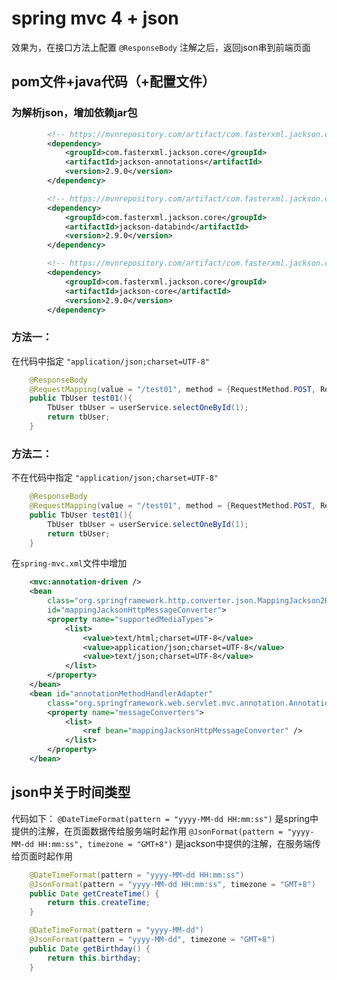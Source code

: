 # spring mvc 4 + json

效果为，在接口方法上配置 `@ResponseBody` 注解之后，返回json串到前端页面

## pom文件+java代码（+配置文件）

### 为解析json，增加依赖jar包

``` xml
		<!-- https://mvnrepository.com/artifact/com.fasterxml.jackson.core/jackson-annotations -->
		<dependency>
			<groupId>com.fasterxml.jackson.core</groupId>
			<artifactId>jackson-annotations</artifactId>
			<version>2.9.0</version>
		</dependency>

		<!-- https://mvnrepository.com/artifact/com.fasterxml.jackson.core/jackson-databind -->
		<dependency>
			<groupId>com.fasterxml.jackson.core</groupId>
			<artifactId>jackson-databind</artifactId>
			<version>2.9.0</version>
		</dependency>

		<!-- https://mvnrepository.com/artifact/com.fasterxml.jackson.core/jackson-core -->
		<dependency>
		    <groupId>com.fasterxml.jackson.core</groupId>
		    <artifactId>jackson-core</artifactId>
		    <version>2.9.0</version>
		</dependency>
```

### 方法一：

在代码中指定 `"application/json;charset=UTF-8"`

``` java
    @ResponseBody
    @RequestMapping(value = "/test01", method = {RequestMethod.POST, RequestMethod.GET}, produces = "application/json;charset=UTF-8")
    public TbUser test01(){
        TbUser tbUser = userService.selectOneById(1);
        return tbUser;
    }
```

### 方法二：

不在代码中指定 `"application/json;charset=UTF-8"`

``` java
    @ResponseBody
    @RequestMapping(value = "/test01", method = {RequestMethod.POST, RequestMethod.GET}
    public TbUser test01(){
        TbUser tbUser = userService.selectOneById(1);
        return tbUser;
    }
```

在`spring-mvc.xml`文件中增加

``` xml
	<mvc:annotation-driven />
	<bean
		class="org.springframework.http.converter.json.MappingJackson2HttpMessageConverter"
		id="mappingJacksonHttpMessageConverter">
		<property name="supportedMediaTypes">
			<list>
				<value>text/html;charset=UTF-8</value>
				<value>application/json;charset=UTF-8</value>
				<value>text/json;charset=UTF-8</value>
			</list>
		</property>
	</bean>
	<bean id="annotationMethodHandlerAdapter"
		class="org.springframework.web.servlet.mvc.annotation.AnnotationMethodHandlerAdapter">
		<property name="messageConverters">
			<list>
				<ref bean="mappingJacksonHttpMessageConverter" />
			</list>
		</property>
	</bean>
```

## json中关于时间类型

代码如下：
`@DateTimeFormat(pattern = "yyyy-MM-dd HH:mm:ss")` 是spring中提供的注解，在页面数据传给服务端时起作用
`@JsonFormat(pattern = "yyyy-MM-dd HH:mm:ss", timezone = "GMT+8")` 是jackson中提供的注解，在服务端传给页面时起作用


``` java
    @DateTimeFormat(pattern = "yyyy-MM-dd HH:mm:ss")
    @JsonFormat(pattern = "yyyy-MM-dd HH:mm:ss", timezone = "GMT+8")
    public Date getCreateTime() {
        return this.createTime;
    }

    @DateTimeFormat(pattern = "yyyy-MM-dd")
    @JsonFormat(pattern = "yyyy-MM-dd", timezone = "GMT+8")
    public Date getBirthday() {
        return this.birthday;
    }
```